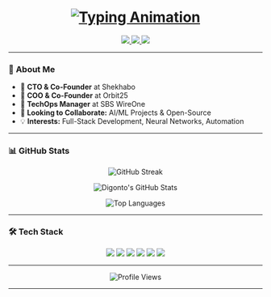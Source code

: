 <h1 align="center">
  <a href="https://git.io/typing-svg">
    <img src="https://readme-typing-svg.demolab.com?font=Fira+Code&weight=600&size=30&duration=3000&pause=1000&color=7A3CE8&center=true&vCenter=true&width=500&height=50&lines=Hey+I'm+Nuhan+Ahmed+Digonto;Software+Engineer;CTO+%26+Co-Founder+Shekhabo;COO+%26+Co-Founder+Orbit25;TechOps+Manager-+SBS+WireOne;" alt="Typing Animation">
  </a>
</h1>

<p align="center">
  <a href="https://www.linkedin.com/in/nuhan-digonto-885449207" target="_blank">
    <img src="https://img.shields.io/badge/LinkedIn-0A66C2?style=for-the-badge&logo=linkedin&logoColor=white">
  </a>
  <a href="https://www.facebook.com/dig.ontoh1516/" target="_blank">
    <img src="https://img.shields.io/badge/Facebook-1877F2?style=for-the-badge&logo=facebook&logoColor=white">
  </a>
  <a href="mailto:nuhan.digonto@gmail.com">
    <img src="https://img.shields.io/badge/Gmail-EA4335?style=for-the-badge&logo=gmail&logoColor=white">
  </a>
</p>

---

### 🚀 **About Me**
- 💼 **CTO & Co-Founder** at Shekhabo
- 💼 **COO & Co-Founder** at Orbit25
- 💼 **TechOps Manager** at SBS WireOne
- 🤝 **Looking to Collaborate:** AI/ML Projects & Open-Source  
- 💡 **Interests:** Full-Stack Development, Neural Networks, Automation    

---

### 📊 **GitHub Stats**
<div align="center">
  
  ![GitHub Streak](https://streak-stats.demolab.com?user=nuhan20&theme=nightowl&hide_border=true&border_radius=10&background=0D1117&stroke=7A3CE8&ring=DD64F7&fire=DD64F7&currStreakNum=FFFFFF&sideNums=FFFFFF&currStreakLabel=DD64F7)
  
  ![Digonto's GitHub Stats](https://github-readme-stats.vercel.app/api?username=nuhan20&show_icons=true&theme=nightowl&hide_border=true&bg_color=0D1117&title_color=7A3CE8&icon_color=DD64F7&text_color=FFFFFF)
  
  ![Top Languages](https://github-readme-stats.vercel.app/api/top-langs/?username=nuhan20&layout=compact&theme=nightowl&hide_border=true&bg_color=0D1117&title_color=7A3CE8&text_color=FFFFFF)
  
</div>

---

### 🛠️ **Tech Stack**
<p align="center">
  <img src="https://img.shields.io/badge/HTML5-E34F26?style=flat&logo=html5&logoColor=white">
  <img src="https://img.shields.io/badge/CSS3-1572B6?style=flat&logo=css3&logoColor=white">
  <img src="https://img.shields.io/badge/JavaScript-F7DF1E?style=flat&logo=javascript&logoColor=black">
  <img src="https://img.shields.io/badge/Python-3776AB?style=flat&logo=python&logoColor=white">
  <img src="https://img.shields.io/badge/React-61DAFB?style=flat&logo=react&logoColor=black">
  <img src="https://img.shields.io/badge/Node.js-339933?style=flat&logo=node.js&logoColor=white">
</p>

---

<p align="center">
  <img src="https://komarev.com/ghpvc/?username=nuhan20&label=Profile+Views&color=7A3CE8&style=flat" alt="Profile Views">
</p>

---

